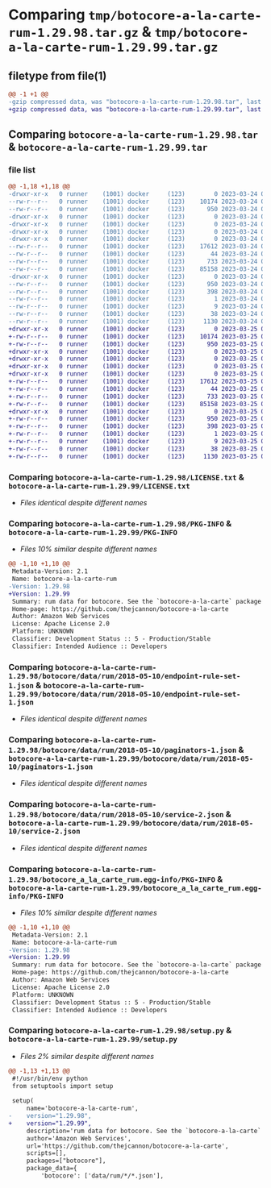 # Comparing `tmp/botocore-a-la-carte-rum-1.29.98.tar.gz` & `tmp/botocore-a-la-carte-rum-1.29.99.tar.gz`

## filetype from file(1)

```diff
@@ -1 +1 @@
-gzip compressed data, was "botocore-a-la-carte-rum-1.29.98.tar", last modified: Fri Mar 24 01:24:40 2023, max compression
+gzip compressed data, was "botocore-a-la-carte-rum-1.29.99.tar", last modified: Sat Mar 25 01:23:08 2023, max compression
```

## Comparing `botocore-a-la-carte-rum-1.29.98.tar` & `botocore-a-la-carte-rum-1.29.99.tar`

### file list

```diff
@@ -1,18 +1,18 @@
-drwxr-xr-x   0 runner    (1001) docker     (123)        0 2023-03-24 01:24:40.522146 botocore-a-la-carte-rum-1.29.98/
--rw-r--r--   0 runner    (1001) docker     (123)    10174 2023-03-24 01:24:40.000000 botocore-a-la-carte-rum-1.29.98/LICENSE.txt
--rw-r--r--   0 runner    (1001) docker     (123)      950 2023-03-24 01:24:40.522146 botocore-a-la-carte-rum-1.29.98/PKG-INFO
-drwxr-xr-x   0 runner    (1001) docker     (123)        0 2023-03-24 01:24:40.522146 botocore-a-la-carte-rum-1.29.98/botocore/
-drwxr-xr-x   0 runner    (1001) docker     (123)        0 2023-03-24 01:24:40.522146 botocore-a-la-carte-rum-1.29.98/botocore/data/
-drwxr-xr-x   0 runner    (1001) docker     (123)        0 2023-03-24 01:24:40.522146 botocore-a-la-carte-rum-1.29.98/botocore/data/rum/
-drwxr-xr-x   0 runner    (1001) docker     (123)        0 2023-03-24 01:24:40.522146 botocore-a-la-carte-rum-1.29.98/botocore/data/rum/2018-05-10/
--rw-r--r--   0 runner    (1001) docker     (123)    17612 2023-03-24 01:23:57.000000 botocore-a-la-carte-rum-1.29.98/botocore/data/rum/2018-05-10/endpoint-rule-set-1.json
--rw-r--r--   0 runner    (1001) docker     (123)       44 2023-03-24 01:23:57.000000 botocore-a-la-carte-rum-1.29.98/botocore/data/rum/2018-05-10/examples-1.json
--rw-r--r--   0 runner    (1001) docker     (123)      733 2023-03-24 01:23:57.000000 botocore-a-la-carte-rum-1.29.98/botocore/data/rum/2018-05-10/paginators-1.json
--rw-r--r--   0 runner    (1001) docker     (123)    85158 2023-03-24 01:23:57.000000 botocore-a-la-carte-rum-1.29.98/botocore/data/rum/2018-05-10/service-2.json
-drwxr-xr-x   0 runner    (1001) docker     (123)        0 2023-03-24 01:24:40.522146 botocore-a-la-carte-rum-1.29.98/botocore_a_la_carte_rum.egg-info/
--rw-r--r--   0 runner    (1001) docker     (123)      950 2023-03-24 01:24:40.000000 botocore-a-la-carte-rum-1.29.98/botocore_a_la_carte_rum.egg-info/PKG-INFO
--rw-r--r--   0 runner    (1001) docker     (123)      398 2023-03-24 01:24:40.000000 botocore-a-la-carte-rum-1.29.98/botocore_a_la_carte_rum.egg-info/SOURCES.txt
--rw-r--r--   0 runner    (1001) docker     (123)        1 2023-03-24 01:24:40.000000 botocore-a-la-carte-rum-1.29.98/botocore_a_la_carte_rum.egg-info/dependency_links.txt
--rw-r--r--   0 runner    (1001) docker     (123)        9 2023-03-24 01:24:40.000000 botocore-a-la-carte-rum-1.29.98/botocore_a_la_carte_rum.egg-info/top_level.txt
--rw-r--r--   0 runner    (1001) docker     (123)       38 2023-03-24 01:24:40.526146 botocore-a-la-carte-rum-1.29.98/setup.cfg
--rw-r--r--   0 runner    (1001) docker     (123)     1130 2023-03-24 01:24:40.000000 botocore-a-la-carte-rum-1.29.98/setup.py
+drwxr-xr-x   0 runner    (1001) docker     (123)        0 2023-03-25 01:23:08.829092 botocore-a-la-carte-rum-1.29.99/
+-rw-r--r--   0 runner    (1001) docker     (123)    10174 2023-03-25 01:23:08.000000 botocore-a-la-carte-rum-1.29.99/LICENSE.txt
+-rw-r--r--   0 runner    (1001) docker     (123)      950 2023-03-25 01:23:08.829092 botocore-a-la-carte-rum-1.29.99/PKG-INFO
+drwxr-xr-x   0 runner    (1001) docker     (123)        0 2023-03-25 01:23:08.825092 botocore-a-la-carte-rum-1.29.99/botocore/
+drwxr-xr-x   0 runner    (1001) docker     (123)        0 2023-03-25 01:23:08.825092 botocore-a-la-carte-rum-1.29.99/botocore/data/
+drwxr-xr-x   0 runner    (1001) docker     (123)        0 2023-03-25 01:23:08.825092 botocore-a-la-carte-rum-1.29.99/botocore/data/rum/
+drwxr-xr-x   0 runner    (1001) docker     (123)        0 2023-03-25 01:23:08.825092 botocore-a-la-carte-rum-1.29.99/botocore/data/rum/2018-05-10/
+-rw-r--r--   0 runner    (1001) docker     (123)    17612 2023-03-25 01:22:12.000000 botocore-a-la-carte-rum-1.29.99/botocore/data/rum/2018-05-10/endpoint-rule-set-1.json
+-rw-r--r--   0 runner    (1001) docker     (123)       44 2023-03-25 01:22:12.000000 botocore-a-la-carte-rum-1.29.99/botocore/data/rum/2018-05-10/examples-1.json
+-rw-r--r--   0 runner    (1001) docker     (123)      733 2023-03-25 01:22:12.000000 botocore-a-la-carte-rum-1.29.99/botocore/data/rum/2018-05-10/paginators-1.json
+-rw-r--r--   0 runner    (1001) docker     (123)    85158 2023-03-25 01:22:12.000000 botocore-a-la-carte-rum-1.29.99/botocore/data/rum/2018-05-10/service-2.json
+drwxr-xr-x   0 runner    (1001) docker     (123)        0 2023-03-25 01:23:08.829092 botocore-a-la-carte-rum-1.29.99/botocore_a_la_carte_rum.egg-info/
+-rw-r--r--   0 runner    (1001) docker     (123)      950 2023-03-25 01:23:08.000000 botocore-a-la-carte-rum-1.29.99/botocore_a_la_carte_rum.egg-info/PKG-INFO
+-rw-r--r--   0 runner    (1001) docker     (123)      398 2023-03-25 01:23:08.000000 botocore-a-la-carte-rum-1.29.99/botocore_a_la_carte_rum.egg-info/SOURCES.txt
+-rw-r--r--   0 runner    (1001) docker     (123)        1 2023-03-25 01:23:08.000000 botocore-a-la-carte-rum-1.29.99/botocore_a_la_carte_rum.egg-info/dependency_links.txt
+-rw-r--r--   0 runner    (1001) docker     (123)        9 2023-03-25 01:23:08.000000 botocore-a-la-carte-rum-1.29.99/botocore_a_la_carte_rum.egg-info/top_level.txt
+-rw-r--r--   0 runner    (1001) docker     (123)       38 2023-03-25 01:23:08.829092 botocore-a-la-carte-rum-1.29.99/setup.cfg
+-rw-r--r--   0 runner    (1001) docker     (123)     1130 2023-03-25 01:23:08.000000 botocore-a-la-carte-rum-1.29.99/setup.py
```

### Comparing `botocore-a-la-carte-rum-1.29.98/LICENSE.txt` & `botocore-a-la-carte-rum-1.29.99/LICENSE.txt`

 * *Files identical despite different names*

### Comparing `botocore-a-la-carte-rum-1.29.98/PKG-INFO` & `botocore-a-la-carte-rum-1.29.99/PKG-INFO`

 * *Files 10% similar despite different names*

```diff
@@ -1,10 +1,10 @@
 Metadata-Version: 2.1
 Name: botocore-a-la-carte-rum
-Version: 1.29.98
+Version: 1.29.99
 Summary: rum data for botocore. See the `botocore-a-la-carte` package for more info.
 Home-page: https://github.com/thejcannon/botocore-a-la-carte
 Author: Amazon Web Services
 License: Apache License 2.0
 Platform: UNKNOWN
 Classifier: Development Status :: 5 - Production/Stable
 Classifier: Intended Audience :: Developers
```

### Comparing `botocore-a-la-carte-rum-1.29.98/botocore/data/rum/2018-05-10/endpoint-rule-set-1.json` & `botocore-a-la-carte-rum-1.29.99/botocore/data/rum/2018-05-10/endpoint-rule-set-1.json`

 * *Files identical despite different names*

### Comparing `botocore-a-la-carte-rum-1.29.98/botocore/data/rum/2018-05-10/paginators-1.json` & `botocore-a-la-carte-rum-1.29.99/botocore/data/rum/2018-05-10/paginators-1.json`

 * *Files identical despite different names*

### Comparing `botocore-a-la-carte-rum-1.29.98/botocore/data/rum/2018-05-10/service-2.json` & `botocore-a-la-carte-rum-1.29.99/botocore/data/rum/2018-05-10/service-2.json`

 * *Files identical despite different names*

### Comparing `botocore-a-la-carte-rum-1.29.98/botocore_a_la_carte_rum.egg-info/PKG-INFO` & `botocore-a-la-carte-rum-1.29.99/botocore_a_la_carte_rum.egg-info/PKG-INFO`

 * *Files 10% similar despite different names*

```diff
@@ -1,10 +1,10 @@
 Metadata-Version: 2.1
 Name: botocore-a-la-carte-rum
-Version: 1.29.98
+Version: 1.29.99
 Summary: rum data for botocore. See the `botocore-a-la-carte` package for more info.
 Home-page: https://github.com/thejcannon/botocore-a-la-carte
 Author: Amazon Web Services
 License: Apache License 2.0
 Platform: UNKNOWN
 Classifier: Development Status :: 5 - Production/Stable
 Classifier: Intended Audience :: Developers
```

### Comparing `botocore-a-la-carte-rum-1.29.98/setup.py` & `botocore-a-la-carte-rum-1.29.99/setup.py`

 * *Files 2% similar despite different names*

```diff
@@ -1,13 +1,13 @@
 #!/usr/bin/env python
 from setuptools import setup
 
 setup(
     name='botocore-a-la-carte-rum',
-    version="1.29.98",
+    version="1.29.99",
     description='rum data for botocore. See the `botocore-a-la-carte` package for more info.',
     author='Amazon Web Services',
     url='https://github.com/thejcannon/botocore-a-la-carte',
     scripts=[],
     packages=["botocore"],
     package_data={
         'botocore': ['data/rum/*/*.json'],
```

